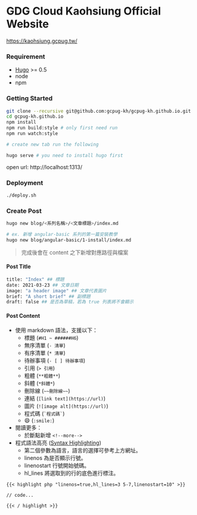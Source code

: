 # GDG Cloud Kaohsiung Official Website
https://kaohsiung.gcpug.tw/

### Requirement
- [Hugo](https://gohugo.io/getting-started/installing/) >= 0.5
- node
- npm

### Getting Started

```bash
git clone --recursive git@github.com:gcpug-kh/gcpug-kh.github.io.git
cd gcpug-kh.github.io
npm install
npm run build:style # only first need run
npm run watch:style

# create new tab run the following

hugo serve # you need to install hugo first
```

open url: http://localhost:1313/

### Deployment

```bash
./deploy.sh
```

### Create Post

```bash
hugo new blog/<系列名稱>/<文章標題>/index.md

# ex. 新增 angular-basic 系列的第一篇安裝教學
hugo new blog/angular-basic/1-install/index.md
```

> 完成後會在 content 之下新增對應路徑與檔案

#### Post Title

```bash
title: "Index" ## 標題
date: 2021-03-23 ## 文章日期
image: "a header image" ## 文章代表圖片
brief: "A short brief" ## 副標題
draft: false ## 是否為草稿，若為 true 列表將不會顯示
```

#### Post Content

* 使用 markdown 語法，支援以下：
    * 標題 (`#H1 ~ ######H6`)
    * 無序清單 (`- 清單`)
    * 有序清單 (`* 清單`)
    * 待辦事項 (`- [ ] 待辦事項`)
    * 引用 (`> 引用`)
    * 粗體 (`**粗體**`)
    * 斜體 (`*斜體*`)
    * 刪除線 (`~~刪除線~~`)
    * 連結 (`[link text](https://url)`)
    * 圖片 (`![image alt](https://url)`)
    * 程式碼 (`` `程式碼` ``)
    * :smile: (`:smile:`)
* 閱讀更多：
    * 於斷點新增 `<!--more-->`
* 程式語法高亮 ([Syntax Highlighting](https://gohugo.io/content-management/syntax-highlighting/))
    * 第二個參數為語言，語言的選擇可參考上方網址。
    * linenos 為是否顯示行號。
    * linenostart 行號開始號碼。
    * hl_lines 將選取到的行的底色進行標注。

```
{{< highlight php "linenos=true,hl_lines=3 5-7,linenostart=10" >}}

// code...

{{< / highlight >}}
```
